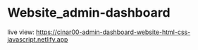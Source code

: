 # Website_admin-dashboard
live view:
https://cinar00-admin-dashboard-website-html-css-javascript.netlify.app
